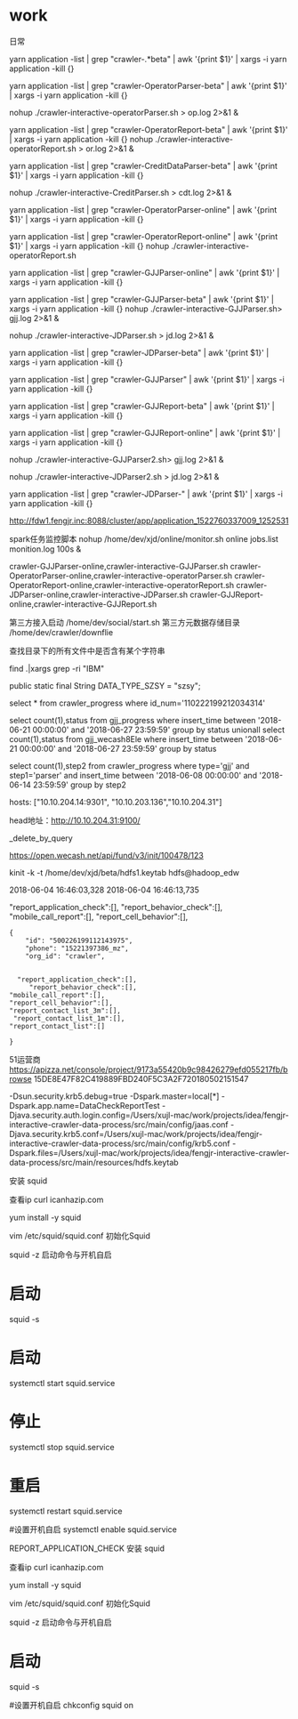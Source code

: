 # work
日常

yarn application -list | grep "crawler-.*beta" | awk '{print $1}' | xargs -i yarn application -kill {}



yarn application -list | grep "crawler-OperatorParser-beta" | awk '{print $1}' | xargs -i yarn application -kill {}
 
nohup ./crawler-interactive-operatorParser.sh > op.log 2>&1 &

yarn application -list | grep "crawler-OperatorReport-beta" | awk '{print $1}' | xargs -i yarn application -kill {}
nohup ./crawler-interactive-operatorReport.sh > or.log 2>&1 &


yarn application -list | grep "crawler-CreditDataParser-beta" | awk '{print $1}' | xargs -i yarn application -kill {}

nohup ./crawler-interactive-CreditParser.sh > cdt.log 2>&1 &


yarn application -list | grep "crawler-OperatorParser-online" | awk '{print $1}' | xargs -i yarn application -kill {}

yarn application -list | grep "crawler-OperatorReport-online" | awk '{print $1}' | xargs -i yarn application -kill {}
nohup ./crawler-interactive-operatorReport.sh




yarn application -list | grep "crawler-GJJParser-online" | awk '{print $1}' | xargs -i yarn application -kill {}


yarn application -list | grep "crawler-GJJParser-beta" | awk '{print $1}' | xargs -i yarn application -kill {}
nohup ./crawler-interactive-GJJParser.sh> gjj.log 2>&1 &

nohup ./crawler-interactive-JDParser.sh > jd.log 2>&1 &

yarn application -list | grep "crawler-JDParser-beta" | awk '{print $1}' | xargs -i yarn application -kill {}


yarn application -list | grep "crawler-GJJParser" | awk '{print $1}' | xargs -i yarn application -kill {}


yarn application -list | grep "crawler-GJJReport-beta" | awk '{print $1}' | xargs -i yarn application -kill {}


yarn application -list | grep "crawler-GJJReport-online" | awk '{print $1}' | xargs -i yarn application -kill {}


nohup ./crawler-interactive-GJJParser2.sh> gjj.log 2>&1 &

nohup ./crawler-interactive-JDParser2.sh > jd.log 2>&1 &

yarn application -list | grep "crawler-JDParser-" | awk '{print $1}' | xargs -i yarn application -kill {}

http://fdw1.fengjr.inc:8088/cluster/app/application_1522760337009_1252531


spark任务监控脚本
nohup /home/dev/xjd/online/monitor.sh online jobs.list monition.log 100s &

crawler-GJJParser-online,crawler-interactive-GJJParser.sh
crawler-OperatorParser-online,crawler-interactive-operatorParser.sh
crawler-OperatorReport-online,crawler-interactive-operatorReport.sh
crawler-JDParser-online,crawler-interactive-JDParser.sh
crawler-GJJReport-online,crawler-interactive-GJJReport.sh

第三方接入启动
/home/dev/social/start.sh
第三方元数据存储目录
/home/dev/crawler/downflie

查找目录下的所有文件中是否含有某个字符串 

find .|xargs grep -ri "IBM" 

 public static final String DATA_TYPE_SZSY = "szsy";

select * from crawler_progress where id_num='110222199212034314'

select count(1),status  from gjj_progress where insert_time between '2018-06-21 00:00:00' and '2018-06-27 23:59:59' group by status
unionall
select count(1),status  from gjj_wecash8Ele where insert_time between '2018-06-21 00:00:00' and '2018-06-27 23:59:59' group by status

select count(1),step2 from crawler_progress where type='gjj' and step1='parser' and insert_time between '2018-06-08 00:00:00' and '2018-06-14 23:59:59' group by step2



hosts: ["10.10.204.14:9301", "10.10.203.136","10.10.204.31"]
 
head地址：http://10.10.204.31:9100/

_delete_by_query

https://open.wecash.net/api/fund/v3/init/100478/123

kinit -k -t  /home/dev/xjd/beta/hdfs1.keytab hdfs@hadoop_edw

2018-06-04 16:46:03,328
2018-06-04 16:46:13,735
 
  "report_application_check":[],
     "report_behavior_check":[],
"mobile_call_report":[],
"report_cell_behavior":[],


    {
        "id": "500226199112143975",
        "phone": "15221397386_mz",
        "org_id": "crawler",
    
      
      "report_application_check":[],
         "report_behavior_check":[],
    "mobile_call_report":[],
    "report_cell_behavior":[],
    "report_contact_list_3m":[],
     "report_contact_list_1m":[],
    "report_contact_list":[]
       
    }




51运营商
https://apizza.net/console/project/9173a55420b9c98426279efd055217fb/browse
15DE8E47F82C419889FBD240F5C3A2F720180502151547

-Dsun.security.krb5.debug=true
 -Dspark.master=local[*] 
 -Dspark.app.name=DataCheckReportTest
  -Djava.security.auth.login.config=/Users/xujl-mac/work/projects/idea/fengjr-interactive-crawler-data-process/src/main/config/jaas.conf 
  -Djava.security.krb5.conf=/Users/xujl-mac/work/projects/idea/fengjr-interactive-crawler-data-process/src/main/config/krb5.conf
   -Dspark.files=/Users/xujl-mac/work/projects/idea/fengjr-interactive-crawler-data-process/src/main/resources/hdfs.keytab




安装 squid

查看ip
curl icanhazip.com

yum install -y squid

vim /etc/squid/squid.conf
初始化Squid


squid -z
启动命令与开机自启
# 启动
squid -s
# 启动
systemctl start squid.service
# 停止
systemctl stop squid.service
# 重启
systemctl restart squid.service
 
#设置开机自启
systemctl enable squid.service



REPORT_APPLICATION_CHECK
安装 squid

查看ip
curl icanhazip.com

yum install -y squid

vim /etc/squid/squid.conf
初始化Squid


squid -z
启动命令与开机自启
# 启动
squid -s
 
#设置开机自启
chkconfig  squid on

